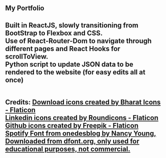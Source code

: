 <h2>My Portfolio<h2>

Built in ReactJS, slowly transitioning from BootStrap to Flexbox and CSS. 
<br>Use of React-Router-Dom to navigate through different pages and React Hooks for scrollToView. 
<br>Python script to update JSON data to be rendered to the website (for easy edits all at once)

<br>Credits: 
<a href="https://www.flaticon.com/free-icons/download" title="download icons">Download icons created by Bharat Icons - Flaticon</a><br>
<a href="https://www.flaticon.com/free-icons/linkedin" title="linkedin icons">Linkedin icons created by Roundicons - Flaticon</a><br>
<a href="https://www.flaticon.com/free-icons/github" title="github icons">Github icons created by Freepik - Flaticon</a><br>
<a href="https://onedesblog.com/spotify-circular-font-free-download/" title="spotify font">Spotify Font from onedesblog by Nancy Young, Downloaded from dfont.org, only used for educational purposes, not commercial.</a><br>
